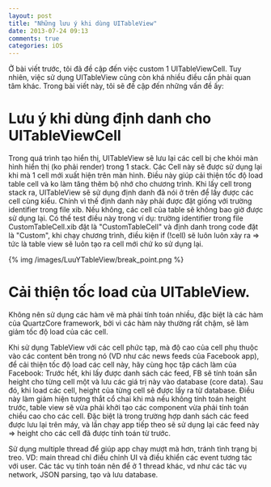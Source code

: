 ```yaml
---
layout: post
title: "Những lưu ý khi dùng UITableView"
date: 2013-07-24 09:13
comments: true
categories: iOS
---
```


Ở bài viết trước, tôi đã đề cập đến việc custom 1 UITableViewCell. Tuy nhiên, việc sử dụng UITableView cũng còn khá nhiều điều cần phải quan tâm khác. Trong bài viết này, tôi sẽ đề cập đến những vấn đề ấy:

# Lưu ý khi dùng định danh cho UITableViewCell

Trong quá trình tạo hiển thị, UITableView sẽ lưu lại các cell bị che khỏi màn hình hiển thị (ko phải render) trong 1 stack. Các Cell này sẽ được sử dụng lại khi mà 1 cell mới xuất hiện trên màn hình. Điều này giúp cải thiện tốc độ load table cell và ko làm tăng thêm bộ nhớ cho chương trình. Khi lấy cell trong stack ra, UITableView sẽ sử dụng định danh đã nói ở trên để lấy được các cell cùng kiểu. Chính vì thế định danh này phải được đặt giống với trường identifier trong file xib. Nếu không, các cell của table sẽ không bao giờ được sử dụng lại. Có thế test điều này trong ví dụ: trường identifier trong file CustomTableCell.xib đặt là "CustomTableCell" và định danh trong code đặt là "Custom", khi chạy chương trình, điều kiện if (!cell) sẽ luôn luôn xảy ra => tức là table view sẽ luôn tạo ra cell mới chứ ko sử dụng lại.

{% img /images/LuuYTableView/break_point.png %}

# Cải thiện tốc load của UITableView.

 Không nên sử dụng các hàm vẽ mà phải tính toán nhiều, đặc biệt là các hàm của QuartzCore framework, bởi vì các hàm này thường rất chậm, sẽ làm giảm tốc độ load của các cell.

 Khi sử dụng TableView với các cell phức tạp, mà độ cao của cell phụ thuộc vào các content bên trong nó (VD như các news feeds của Facebook app), để cải thiện tốc độ load các cell này, hãy cùng học tập cách làm của Facebook: Trước hết, khi lấy được danh sách các feed, FB sẽ tính toán sẵn height cho từng cell một và lưu các giá trị này vào database (core data). Sau đó, khi load các cell, height của từng cell sẽ được lấy ra từ database. Điều này làm giảm hiện tượng thắt cổ chai khi mà nếu không tính toán height trước, table view sẽ vừa phải khởi tạo các component vừa phải tính toán chiều cao cho các cell. Đặc biệt là trong trường hợp danh sách các feed được lưu lại trên máy, và lần chạy app tiếp theo sẽ sử dụng lại các feed này => height cho các cell đã được tính toán từ trước.

 Sử dụng multiple thread để giúp app chạy mượt mà hơn, tránh tình trạng bị treo. VD: main thread chỉ điều chỉnh UI và điều khiển các event tương tác với user. Các tác vụ tính toán nên để ở 1 thread khác, vd như các tác vụ network, JSON parsing, tạo và lưu database. 

